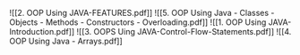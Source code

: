 ![[2. OOP Using JAVA-FEATURES.pdf]]
![[5. OOP Using Java - Classes - Objects - Methods - Constructors - Overloading.pdf]]
![[1. OOP Using JAVA-Introduction.pdf]]
![[3. OOPS Uing JAVA-Control-Flow-Statements.pdf]]
![[4. OOP Using Java - Arrays.pdf]]